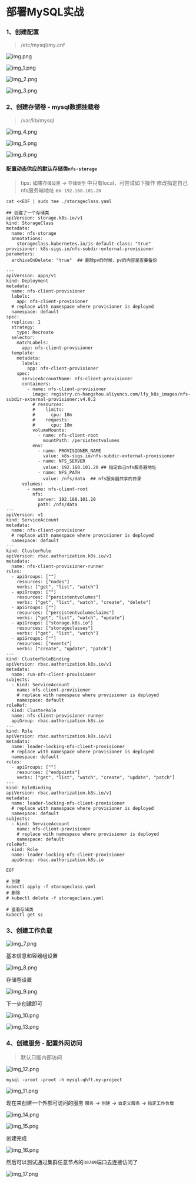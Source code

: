 # 部署MySQL实战

### 1、创建配置

> /etc/mysql/my.cnf

![img.png](images/kubesphere-deploy-mysql-01.png)

![img_1.png](images/kubesphere-deploy-mysql-02.png)

![img_2.png](images/kubesphere-deploy-mysql-03.png)

![img_3.png](images/kubesphere-deploy-mysql-04.png)

### 2、创建存储卷 - mysql数据挂载卷

> /var/lib/mysql

![img_4.png](images/kubesphere-deploy-mysql-05.png)

![img_5.png](images/kubesphere-deploy-mysql-06.png)

![img_6.png](images/kubesphere-deploy-mysql-07.png)

#### 配置动态供应的默认存储类`nfs-storage`

> tips: 如果`存储设置` -> `存储类型` 中只有local，可尝试如下操作
> 修改指定自己nfs服务端地址 ex: `192.168.101.20`

```shell
cat <<EOF | sudo tee ./storageclass.yaml

## 创建了一个存储类
apiVersion: storage.k8s.io/v1
kind: StorageClass
metadata:
  name: nfs-storage
  annotations:
    storageclass.kubernetes.io/is-default-class: "true"
provisioner: k8s-sigs.io/nfs-subdir-external-provisioner
parameters:
  archiveOnDelete: "true"  ## 删除pv的时候，pv的内容是否要备份

---
apiVersion: apps/v1
kind: Deployment
metadata:
  name: nfs-client-provisioner
  labels:
    app: nfs-client-provisioner
  # replace with namespace where provisioner is deployed
  namespace: default
spec:
  replicas: 1
  strategy:
    type: Recreate
  selector:
    matchLabels:
      app: nfs-client-provisioner
  template:
    metadata:
      labels:
        app: nfs-client-provisioner
    spec:
      serviceAccountName: nfs-client-provisioner
      containers:
        - name: nfs-client-provisioner
          image: registry.cn-hangzhou.aliyuncs.com/lfy_k8s_images/nfs-subdir-external-provisioner:v4.0.2
          # resources:
          #    limits:
          #      cpu: 10m
          #    requests:
          #      cpu: 10m
          volumeMounts:
            - name: nfs-client-root
              mountPath: /persistentvolumes
          env:
            - name: PROVISIONER_NAME
              value: k8s-sigs.io/nfs-subdir-external-provisioner
            - name: NFS_SERVER
              value: 192.168.101.20 ## 指定自己nfs服务器地址
            - name: NFS_PATH  
              value: /nfs/data  ## nfs服务器共享的目录
      volumes:
        - name: nfs-client-root
          nfs:
            server: 192.168.101.20
            path: /nfs/data
---
apiVersion: v1
kind: ServiceAccount
metadata:
  name: nfs-client-provisioner
  # replace with namespace where provisioner is deployed
  namespace: default
---
kind: ClusterRole
apiVersion: rbac.authorization.k8s.io/v1
metadata:
  name: nfs-client-provisioner-runner
rules:
  - apiGroups: [""]
    resources: ["nodes"]
    verbs: ["get", "list", "watch"]
  - apiGroups: [""]
    resources: ["persistentvolumes"]
    verbs: ["get", "list", "watch", "create", "delete"]
  - apiGroups: [""]
    resources: ["persistentvolumeclaims"]
    verbs: ["get", "list", "watch", "update"]
  - apiGroups: ["storage.k8s.io"]
    resources: ["storageclasses"]
    verbs: ["get", "list", "watch"]
  - apiGroups: [""]
    resources: ["events"]
    verbs: ["create", "update", "patch"]
---
kind: ClusterRoleBinding
apiVersion: rbac.authorization.k8s.io/v1
metadata:
  name: run-nfs-client-provisioner
subjects:
  - kind: ServiceAccount
    name: nfs-client-provisioner
    # replace with namespace where provisioner is deployed
    namespace: default
roleRef:
  kind: ClusterRole
  name: nfs-client-provisioner-runner
  apiGroup: rbac.authorization.k8s.io
---
kind: Role
apiVersion: rbac.authorization.k8s.io/v1
metadata:
  name: leader-locking-nfs-client-provisioner
  # replace with namespace where provisioner is deployed
  namespace: default
rules:
  - apiGroups: [""]
    resources: ["endpoints"]
    verbs: ["get", "list", "watch", "create", "update", "patch"]
---
kind: RoleBinding
apiVersion: rbac.authorization.k8s.io/v1
metadata:
  name: leader-locking-nfs-client-provisioner
  # replace with namespace where provisioner is deployed
  namespace: default
subjects:
  - kind: ServiceAccount
    name: nfs-client-provisioner
    # replace with namespace where provisioner is deployed
    namespace: default
roleRef:
  kind: Role
  name: leader-locking-nfs-client-provisioner
  apiGroup: rbac.authorization.k8s.io
  
EOF

# 创建
kubectl apply -f storageclass.yaml
# 删除
# kubectl delete -f storageclass.yaml

# 查看存储类
kubectl get sc
```

### 3、创建工作负载

![img_7.png](images/kubesphere-deploy-mysql-08.png)

基本信息和容器组设置

![img_8.png](images/kubesphere-deploy-mysql-09.png)

存储卷设置

![img_9.png](images/kubesphere-deploy-mysql-10.png)

下一步创建即可

![img_10.png](images/ikubesphere-deploy-mysql-11.png)

![img_13.png](images/ikubesphere-deploy-mysql-12.png)

### 4、创建服务 - 配置外网访问

> 默认只能内部访问

![img_12.png](images/ikubesphere-deploy-mysql-13.png)

```shell
mysql -uroot -proot -h mysql-qhft.my-project
```

![img_11.png](images/ikubesphere-deploy-mysql-14.png)

现在来创建一个外部可访问的服务 `服务` -> `创建` -> `自定义服务` -> `指定工作负载`

![img_14.png](images/ikubesphere-deploy-mysql-15.png)

![img_15.png](images/ikubesphere-deploy-mysql-16.png)

创建完成

![img_16.png](images/ikubesphere-deploy-mysql-17.png)

然后可以测试通过集群任意节点的`30749`端口去连接访问了

![img_17.png](images/ikubesphere-deploy-mysql-18.png)
